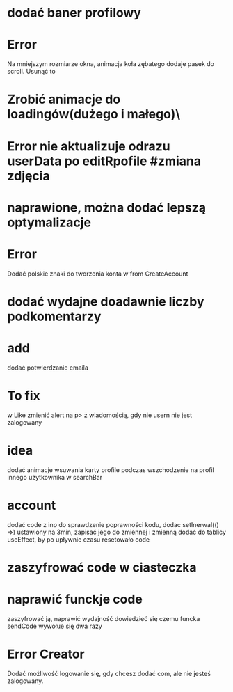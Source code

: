 # dodać baner profilowy

# Error

Na mniejszym rozmiarze okna, animacja koła zębatego dodaje pasek do scroll. Usunąć to

# Zrobić animacje do loadingów(dużego i małego)\

# Error nie aktualizuje odrazu userData po editRpofile #zmiana zdjęcia

# naprawione, można dodać lepszą optymalizacje

# Error

Dodać polskie znaki do tworzenia konta w from CreateAccount

# dodać wydajne doadawnie liczby podkomentarzy

# add

dodać potwierdzanie emaila

# To fix

w Like zmienić alert na p> z wiadomością, gdy nie usern nie jest zalogowany

# idea

dodać animacje wsuwania karty profile podczas wszchodzenie na profil innego użytkownika w searchBar

# account

dodać code z inp do sprawdzenie poprawności kodu,
dodac setInerwal(() =>) ustawiony na 3min, zapisać jego do zmiennej i zmienną dodać do
tablicy useEffect, by po upływnie czasu resetowało code

# zaszyfrować code w ciasteczka

# naprawić funckje code

zaszyfrować ją,
naprawić wydajność
dowiedzieć się czemu funcka sendCode wywołue się dwa razy

# Error Creator 

Dodać możliwość logowanie się, gdy chcesz dodać com, ale nie jesteś zalogowany.